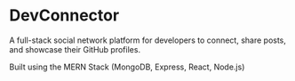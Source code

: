 # DevConnector
A full-stack social network platform for developers to connect, share posts, and showcase their GitHub profiles.

Built using the MERN Stack (MongoDB, Express, React, Node.js)
